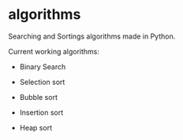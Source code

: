 # algorithms
Searching and Sortings algorithms made in Python.

Current working algorithms:
- Binary Search

- Selection sort
- Bubble sort
- Insertion sort
- Heap sort
